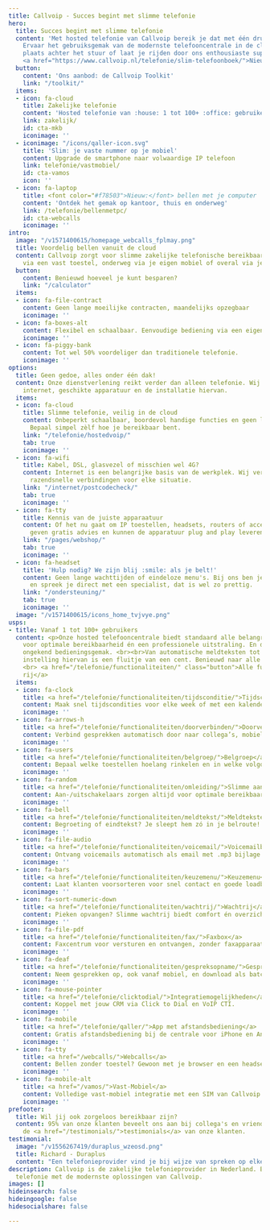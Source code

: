 ```yaml
---
title: Callvoip - Succes begint met slimme telefonie
hero:
  title: Succes begint met slimme telefonie
  content: 'Met hosted telefonie van Callvoip bereik je dat met één druk op de knop.
    Ervaar het gebruiksgemak van de modernste telefooncentrale in de cloud! Neem zelf
    plaats achter het stuur of laat je rijden door ons enthousiaste supportteam.<br><br>
    <a href="https://www.callvoip.nl/telefonie/slim-telefoonboek/">Nieuw: Slim Telefoonboek koppelt jouw CRM met jouw telefonie!</a>'
  button:
    content: 'Ons aanbod: de Callvoip Toolkit'
    link: "/toolkit/"
  items:
  - icon: fa-cloud
    title: Zakelijke telefonie
    content: 'Hosted telefonie van :house: 1 tot 100+ :office: gebruikers'
    link: zakelijk/
    id: cta-mkb
    iconimage: ''
  - iconimage: "/icons/qaller-icon.svg"
    title: 'Slim: je vaste nummer op je mobiel'
    content: Upgrade de smartphone naar volwaardige IP telefoon
    link: telefonie/vastmobiel/
    id: cta-vamos
    icon: ''
  - icon: fa-laptop
    title: <font color="#f78503">Nieuw:</font> bellen met je computer
    content: 'Ontdek het gemak op kantoor, thuis en onderweg'
    link: /telefonie/bellenmetpc/
    id: cta-webcalls
    iconimage: ''
intro:
  image: "/v1571400615/homepage_webcalls_fplmay.png"
  title: Voordelig bellen vanuit de cloud
  content: Callvoip zorgt voor slimme zakelijke telefonische bereikbaarheid. Op kantoor
    via een vast toestel, onderweg via je eigen mobiel of overal via je eigen computer. En dat tegen scherpe tarieven!
  button:
    content: Benieuwd hoeveel je kunt besparen?
    link: "/calculator"
  items:
  - icon: fa-file-contract
    content: Geen lange moeilijke contracten, maandelijks opzegbaar
    iconimage: ''
  - icon: fa-boxes-alt
    content: Flexibel en schaalbaar. Eenvoudige bediening via een eigen veilige omgeving.
    iconimage: ''
  - icon: fa-piggy-bank
    content: Tot wel 50% voordeliger dan traditionele telefonie.
    iconimage: ''
options:
  title: Geen gedoe, alles onder één dak!
  content: Onze dienstverlening reikt verder dan alleen telefonie. Wij verzorgen betrouwbaar
    internet, geschikte apparatuur en de installatie hiervan.
  items:
  - icon: fa-cloud
    title: Slimme telefonie, veilig in de cloud
    content: Onbeperkt schaalbaar, boordevol handige functies en geen lange contracten.
      Bepaal simpel zèlf hoe je bereikbaar bent.
    link: "/telefonie/hostedvoip/"
    tab: true
    iconimage: ''
  - icon: fa-wifi
    title: Kabel, DSL, glasvezel of misschien wel 4G?
    content: Internet is een belangrijke basis van de werkplek. Wij verzorgen stabiele
      razendsnelle verbindingen voor elke situatie.
    link: "/internet/postcodecheck/"
    tab: true
    iconimage: ''
  - icon: fa-tty
    title: Kennis van de juiste apparaatuur
    content: Of het nu gaat om IP toestellen, headsets, routers of accesspoint. Wij
      geven gratis advies en kunnen de apparatuur plug and play leveren.
    link: "/pages/webshop/"
    tab: true
    iconimage: ''
  - icon: fa-headset
    title: 'Hulp nodig? We zijn blij :smile: als je belt!'
    content: Geen lange wachttijden of eindeloze menu's. Bij ons ben je geen nummer
      en spreek je direct met een specialist, dat is wel zo prettig.
    link: "/ondersteuning/"
    tab: true
    iconimage: ''
  image: "/v1571400615/icons_home_tvjvye.png"
usps:
- title: Vanaf 1 tot 100+ gebruikers
  content: <p>Onze hosted telefooncentrale biedt standaard alle belangrijke functies
    voor optimale bereikbaarheid én een professionele uitstraling. En dat met een
    ongekend bedieningsgemak. <br><br>Van automatische meldteksten tot slimme doorschakelingen,
    instelling hiervan is een fluitje van een cent. Benieuwd naar alle mogelijkheden?</p>
    <br> <a href="/telefonie/functionaliteiten/" class="button">Alle functies op een
    rij</a>
  items:
  - icon: fa-clock
    title: <a href="/telefonie/functionaliteiten/tijdsconditie/">Tijdscondities</a>
    content: Maak snel tijdscondities voor elke week of met een kalender.
    iconimage: ''
  - icon: fa-arrows-h
    title: <a href="/telefonie/functionaliteiten/doorverbinden/">Doorverbinden</a>
    content: Verbind gesprekken automatisch door naar collega’s, mobiel, etc.
    iconimage: ''
  - icon: fa-users
    title: <a href="/telefonie/functionaliteiten/belgroep/">Belgroep</a>
    content: Bepaal welke toestellen hoelang rinkelen en in welke volgorde.
    iconimage: ''
  - icon: fa-random
    title: <a href="/telefonie/functionaliteiten/omleiding/">Slimme aan/uitschakelaars</a>
    content: Aan-/uitschakelaars zorgen altijd voor optimale bereikbaarheid.
    iconimage: ''
  - icon: fa-bell
    title: <a href="/telefonie/functionaliteiten/meldtekst/">Meldteksten</a>
    content: Begroeting of eindtekst? Je sleept hem zó in je belroute!
    iconimage: ''
  - icon: fa-file-audio
    title: <a href="/telefonie/functionaliteiten/voicemail/">Voicemailbox</a>
    content: Ontvang voicemails automatisch als email met .mp3 bijlage.
    iconimage: ''
  - icon: fa-bars
    title: <a href="/telefonie/functionaliteiten/keuzemenu/">Keuzemenu</a>
    content: Laat klanten voorsorteren voor snel contact en goede loadbalance.
    iconimage: ''
  - icon: fa-sort-numeric-down
    title: <a href="/telefonie/functionaliteiten/wachtrij/">Wachtrij</a>
    content: Pieken opvangen? Slimme wachtrij biedt comfort én overzicht!
    iconimage: ''
  - icon: fa-file-pdf
    title: <a href="/telefonie/functionaliteiten/fax/">Faxbox</a>
    content: Faxcentrum voor versturen en ontvangen, zonder faxapparaat.
    iconimage: ''
  - icon: fa-deaf
    title: <a href="/telefonie/functionaliteiten/gespreksopname/">Gespreksopname</a>
    content: Neem gesprekken op, ook vanaf mobiel, en download als batch.
    iconimage: ''
  - icon: fa-mouse-pointer
    title: <a href="/telefonie/clicktodial/">Integratiemogelijkheden</a>
    content: Koppel met jouw CRM via Click to Dial en VoIP CTI.
    iconimage: ''
  - icon: fa-mobile
    title: <a href="/telefonie/qaller/">App met afstandsbediening</a>
    content: Gratis afstandsbediening bij de centrale voor iPhone en Android.
    iconimage: ''
  - icon: fa-tty
    title: <a href="/webcalls/">Webcalls</a>
    content: Bellen zonder toestel? Gewoon met je browser en een headset!
    iconimage: ''
  - icon: fa-mobile-alt
    title: <a href="/vamos/">Vast-Mobiel</a>
    content: Volledige vast-mobiel integratie met een SIM van Callvoip
    iconimage: ''
prefooter:
  title: Wil jij ook zorgeloos bereikbaar zijn?
  content: 95% van onze klanten beveelt ons aan bij collega's en vrienden. Bekijk
    de <a href="/testimonials/">testimonials</a> van onze klanten.
testimonial:
  image: "/v1556267419/duraplus_wzeosd.png"
  title: Richard - Duraplus
  content: "Een telefonieprovider vind je bij wijze van spreken op elke straathoek. Het Team van Callvoip gaat verder en heeft een slimme integratie met Grip en Office 365 ingesteld voor ons waarmee de telefonie een stuk persoonlijker en efficiënter wordt. Allemaal snel en supervriendelijk geregeld!"
description: Callvoip is de zakelijke telefonieprovider in Nederland. Bespaar op je
  telefonie met de modernste oplossingen van Callvoip.
images: []
hideinsearch: false
hideingoogle: false
hidesocialshare: false

---
```

